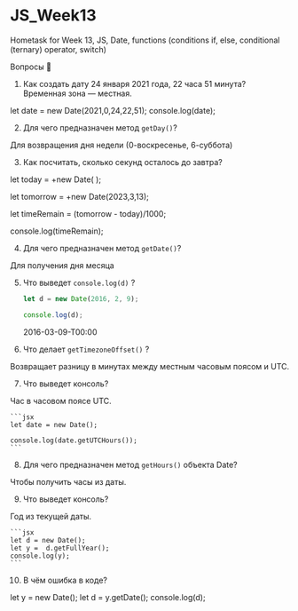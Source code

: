 # JS_Week13
Hometask for Week 13, JS, Date, functions (conditions if, else, conditional (ternary) operator, switch)


Вопросы 💎

1. Как создать дату 24 января 2021 года, 22 часа 51 минута? Временная зона — местная.

let date = new Date(2021,0,24,22,51);
console.log(date);

2. Для чего предназначен метод `getDay()`?

Для возвращения дня недели (0-воскресенье, 6-суббота)

3. Как посчитать, сколько секунд осталось до завтра?

let today = +new Date( );

let tomorrow = +new Date(2023,3,13);

let timeRemain = (tomorrow - today)/1000;

console.log(timeRemain);

4. Для чего предназначен метод `getDate()`?

Для получения дня месяца

5. Что выведет `console.log(d)` ?
    
    ```jsx
    let d = new Date(2016, 2, 9);
    
    console.log(d);
    ```
    
    2016-03-09-T00:00
    
6. Что делает `getTimezoneOffset()` ?

Возвращает разницу в минутах между местным часовым поясом и UTC.

7. Что выведет консоль?

Час в часовом поясе UTC. 
    
    ```jsx
    let date = new Date();
    
    console.log(date.getUTCHours());
    ```
    
8. Для чего предназначен метод `getHours()` объекта Date?

Чтобы получить часы из даты.

9. Что выведет консоль?

Год из текущей даты.
    
    ```jsx
    let d = new Date(); 
    let y =  d.getFullYear();
    console.log(y);
    ```
    
10. В чём ошибка в коде?

let y = new Date(); 
let d = y.getDate();
console.log(d);
